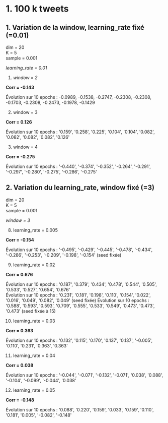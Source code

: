 # 1. 100 k tweets

## 1. Variation de la window, learning_rate fixé (=0.01)
dim = 20  
K = 5  
sample = 0.001

*learning_rate = 0.01*


1. *window = 2*  

  **Corr = -0.143**
  
  Évolution sur 10 epochs : -0.0989, -0.1538, -0.2747, -0.2308, -0.2308, -0.1703, -0.2308, -0.2473, -0.1978, -0.1429

2. window = 3  

  **Corr = 0.126**
  
  Évolution sur 10 epochs : '0.159', '0.258', '0.225', '0.104', '0.104', '0.082', '0.082', '0.082', '0.082', '0.126'
  
3. window = 4  

  **Corr = -0.275**
  
  Évolution sur 10 epochs : '-0.440', '-0.374', '-0.352', '-0.264', '-0.291', '-0.297', '-0.280', '-0.275', '-0.286', '-0.275'
  
## 2. Variation du learning_rate, window fixé (=3)

dim = 20  
K = 5  
sample = 0.001

*window = 3*

8. learning_rate = 0.005  

  **Corr = -0.154**
  
  Évolution sur 10 epochs : '-0.495', '-0.429', '-0.445', '-0.478', '-0.434', '-0.286', '-0.253', '-0.209', '-0.198', '-0.154' (seed fixée)  
  
9. learning_rate = 0.02  

  **Corr = 0.676**
  
  Évolution sur 10 epochs : '0.187', '0.379', '0.434', '0.478', '0.544', '0.505', '0.533', '0.527', '0.654', '0.676'  
  Évolution sur 10 epochs : '0.231', '0.181', '0.198', '0.110', '0.154', '0.022', '0.016', '0.049', '0.082', '0.049' (seed fixée)
  Évolution sur 10 epochs : '0.588', '0.593', '0.593', '0.709', '0.555', '0.533', '0.549', '0.473', '0.473', '0.473' (seed fixée à 15)

10. learning_rate = 0.03  

  **Corr = 0.363**
  
  Évolution sur 10 epochs : '0.132', '0.115', '0.170', '0.137', '0.137', '-0.005', '0.110', '0.231', '0.363', '0.363'
  
 11. learning_rate = 0.04  

  **Corr = 0.038**
  
  Évolution sur 10 epochs : '-0.044', '-0.071', '-0.132', '-0.071', '0.038', '0.088', '-0.104', '-0.099', '-0.044', '0.038'
  
   
 12. learning_rate = 0.05  

  **Corr = -0.148**
  
  Évolution sur 10 epochs : '0.088', '0.220', '0.159', '0.033', '0.159', '0.110', '0.181', '0.005', '-0.082', '-0.148'
  
  
